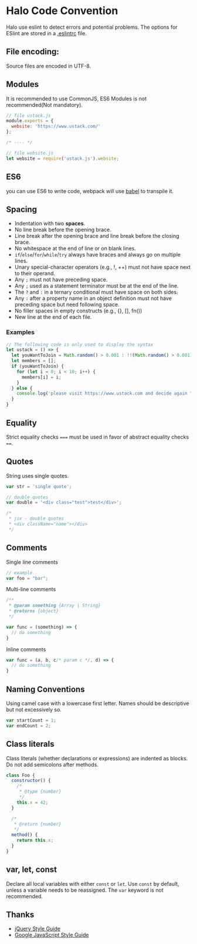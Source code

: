 # Halo Code Convention

Halo use eslint to detect errors and potential problems. The options for ESlint are stored in a [.eslintrc](./.eslintrc) file.

## File encoding:

Source files are encoded in UTF-8.

## Modules

It is recommended to use CommonJS, ES6 Modules is not recommended(Not mandatory).

```javascript
// file ustack.js
module.exports = {
  website: 'https://www.ustack.com/'
};

/* ---- */

// file website.js
let website = require('ustack.js').website;

```

## ES6

you can use ES6 to write code, webpack will use [babel](https://github.com/babel/babel) to transpile it.

## Spacing

* Indentation with two **spaces**.
* No line break before the opening brace.
* Line break after the opening brace and line break before the closing brace.
* No whitespace at the end of line or on blank lines.
* `if`/`else`/`for`/`while`/`try` always have braces and always go on multiple lines.
* Unary special-character operators (e.g., !, ++) must not have space next to their operand.
* Any `;` must not have preceding space.
* Any `;` used as a statement terminator must be at the end of the line.
* The `?` and `:` in a ternary conditional must have space on both sides.
* Any `:` after a property name in an object definition must not have preceding space but need following space.
* No filler spaces in empty constructs (e.g., {}, [], fn())
* New line at the end of each file.

### Examples

```javascript
// The following code is only used to display the syntax
let ustack = () => {
  let youWantToJoin = Math.random() > 0.001 : !!(Math.random() > 0.001) : false;
  let members = [];
  if (youWantToJoin) {
    for (let i = 0; i < 10; i++) {
      members[i] = i;
    }
  } else {
    console.log('please visit https://www.ustack.com and decide again ^_^');
  }
}

```

## Equality

Strict equality checks `===` must be used in favor of abstract equality checks `==`.

## Quotes
String uses single quotes.

```javascript
var str = 'single quote';

// double quotes
var double = '<div class="test">test</div>';

/*
 * jsx - double quotes
 * <div className="name"></div>
 */

```

## Comments

Single line comments

```javascript
// example
var foo = "bar";

```

Multi-line comments

```javascript
/**
 * @param something {Array | String}
 * @returns {object}
 */

var func = (something) => {
  // do something
}

```

Inline comments

```javascript
var func = (a, b, c/* param c */, d) => {
  // do something
}

```

## Naming Conventions

Using camel case with a lowercase first letter. Names should be descriptive but not excessively so. 

```javascript
var startCount = 1;
var endCount = 2;

```

## Class literals

Class literals (whether declarations or expressions) are indented as blocks. Do not add semicolons after methods.

```javascript
class Foo {
  constructor() {
    /*
     * @type {number}
     */
    this.x = 42;
  }

  /*
   * @return {number}
   */
  method() {
    return this.x;
  }
}
```

## var, let, const

Declare all local variables with either `const` or `let`. Use `const` by default, unless a variable needs to be reassigned. The `var` keyword is not recommended.


## Thanks

* [jQuery Style Guide](http://contribute.jquery.org/style-guide/js/)
* [Google JavaScript Style Guide](http://google.github.io/styleguide/jsguide.html)

